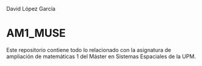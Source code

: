 David López García

# AM1_MUSE
Este repositorio contiene todo lo relacionado con la asignatura de ampliación de matemáticas 1 del Máster en Sistemas Espaciales de la UPM.
